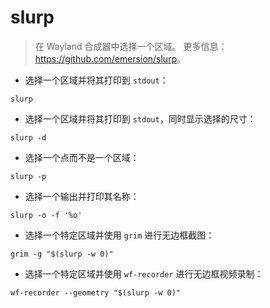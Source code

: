 # slurp

> 在 Wayland 合成器中选择一个区域。
> 更多信息：<https://github.com/emersion/slurp>。

- 选择一个区域并将其打印到 `stdout`：

`slurp`

- 选择一个区域并将其打印到 `stdout`，同时显示选择的尺寸：

`slurp -d`

- 选择一个点而不是一个区域：

`slurp -p`

- 选择一个输出并打印其名称：

`slurp -o -f '%o'`

- 选择一个特定区域并使用 `grim` 进行无边框截图：

`grim -g "$(slurp -w 0)"`

- 选择一个特定区域并使用 `wf-recorder` 进行无边框视频录制：

`wf-recorder --geometry "$(slurp -w 0)"`